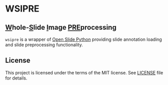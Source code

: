 # WSIPRE

## <u>W</u>hole-<u>S</u>lide <u>I</u>mage <u>PRE</u>processing

`wsipre` is a wrapper of [Open Slide Python](https://github.com/openslide/openslide-python)
providing slide annotation loading and slide preprocessing functionality.

## License

This project is licensed under the terms of the MIT license. See [LICENSE](LICENSE) file for details.
